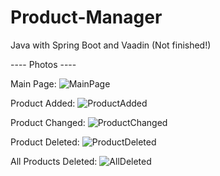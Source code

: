 # Product-Manager
Java with Spring Boot and Vaadin (Not finished!)

---- Photos ----

Main Page:
![MainPage](https://user-images.githubusercontent.com/66366313/138844633-00d596c2-f3bd-4011-91a5-63c37c814c3f.png)

Product Added:
![ProductAdded](https://user-images.githubusercontent.com/66366313/138844664-cfb9cf13-44c3-49a5-93e6-93952aca616b.png)

Product Changed:
![ProductChanged](https://user-images.githubusercontent.com/66366313/138844673-685afd9e-ae92-4263-a765-e39a5200640b.png)

Product Deleted:
![ProductDeleted](https://user-images.githubusercontent.com/66366313/138844702-e50d6439-e649-4f51-baa1-233530991539.png)

All Products Deleted:
![AllDeleted](https://user-images.githubusercontent.com/66366313/138844728-68123948-5d13-400f-a2d9-32091ab448f5.png)
